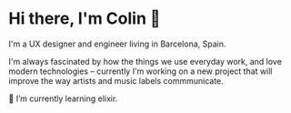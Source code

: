# Hi there, I'm Colin 👋
I'm a UX designer and engineer living in Barcelona, Spain. 

I'm always fascinated by how the things we use everyday work, and love modern technologies – currently I'm working on a new project that will improve the way artists and music labels commmunicate.


🌱 I’m currently learning elixir.
